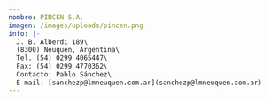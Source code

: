 ```yaml
---
nombre: PINCEN S.A.
imagen: /images/uploads/pincen.png
info: |-
  J. B. Alberdi 189\
  (8300) Neuquén, Argentina\
  Tel. (54) 0299 4065447\
  Fax: (54) 0299 4770362\
  Contacto: Pablo Sánchez\
  E-mail: [sanchezp@lmneuquen.com.ar](sanchezp@lmneuquen.com.ar)
---
```

